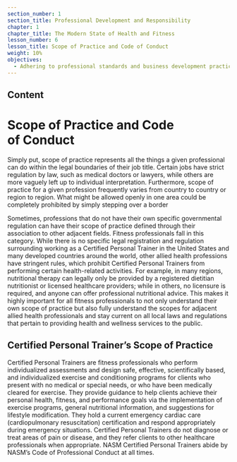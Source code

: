```yaml
---
section_number: 1
section_title: Professional Development and Responsibility
chapter: 1
chapter_title: The Modern State of Health and Fitness
lesson_number: 6
lesson_title: Scope of Practice and Code of Conduct
weight: 10%
objectives:
  - Adhering to professional standards and business development practices.
---
```


## Content
# Scope of Practice   and Code of Conduct

Simply put, scope of practice represents all the things a given professional can do within the legal boundaries of their job title. Certain jobs have strict regulation by law, such as medical doctors or lawyers, while others are more vaguely left up to individual interpretation. Furthermore, scope of practice for a given profession frequently varies from country to country or region to region. What might be allowed openly in one area could be completely prohibited by simply stepping over a border

Sometimes, professions that do not have their own specific governmental regulation can have their scope of practice defined through their association to other adjacent fields. Fitness professionals fall in this category. While there is no specific legal registration and regulation surrounding working as a Certified Personal Trainer in the United States and many developed countries around the world, other allied health professions have stringent rules, which prohibit Certified Personal Trainers from performing certain health-related activities. For example, in many regions, nutritional therapy can legally only be provided by a registered dietitian nutritionist or licensed healthcare providers; while in others, no licensure is required, and anyone can offer professional nutritional advice. This makes it highly important for all fitness professionals to not only understand their own scope of practice but also fully understand the scopes for adjacent allied health professionals and stay current on all local laws and regulations that pertain to providing health and wellness services to the public.

## Certified Personal Trainer’s  Scope of Practice

Certified Personal Trainers are fitness professionals who perform individualized assessments and design safe, effective, scientifically based, and individualized exercise and conditioning programs for clients who present with no medical or special needs, or who have been medically cleared for exercise. They provide guidance to help clients achieve their personal health, fitness, and performance goals via the implementation of exercise programs, general nutritional information, and suggestions for lifestyle modification. They hold a current emergency cardiac care (cardiopulmonary resuscitation) certification and respond appropriately during emergency situations. Certified Personal Trainers do not diagnose or treat areas of pain or disease, and they refer clients to other healthcare professionals when appropriate. NASM Certified Personal Trainers abide by NASM’s Code of Professional Conduct at all times.